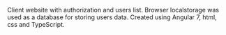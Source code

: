 Client website with authorization and users list.
Browser localstorage was used as a database for storing users data.
Created using Angular 7, html, css and TypeScript.
